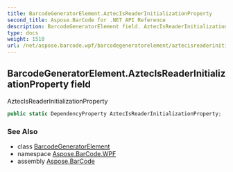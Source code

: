 ```yaml
---
title: BarcodeGeneratorElement.AztecIsReaderInitializationProperty
second_title: Aspose.BarCode for .NET API Reference
description: BarcodeGeneratorElement field. AztecIsReaderInitializationProperty
type: docs
weight: 1510
url: /net/aspose.barcode.wpf/barcodegeneratorelement/aztecisreaderinitializationproperty/
---
```

## BarcodeGeneratorElement.AztecIsReaderInitializationProperty field

AztecIsReaderInitializationProperty

```csharp
public static DependencyProperty AztecIsReaderInitializationProperty;
```

### See Also

* class [BarcodeGeneratorElement](../)
* namespace [Aspose.BarCode.WPF](../../../aspose.barcode.wpf/)
* assembly [Aspose.BarCode](../../../)


